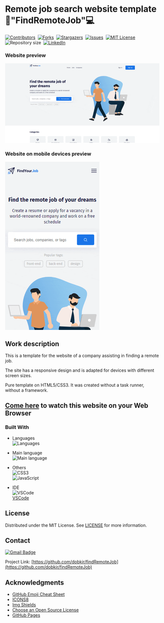 # Remote job search website template :iphone:"FindRemoteJob":computer:

[![Contributors][contributors-shield]][contributors-url]&nbsp;
[![Forks][forks-shield]][forks-url]&nbsp;
[![Stargazers][stars-shield]][stars-url]&nbsp;
[![Issues][issues-shield]][issues-url]&nbsp;
[![MIT License][license-shield]][license-url]&nbsp;
![Repository size][repo-size-shield]&nbsp;
[![LinkedIn][linkedin-shield]][linkedin-url]

### Website preview
![Website trailer][product-screenshot-main_page]
### Website on mobile devices preview
![Website on mobile devices trailer][product-screenshot-mobile_devices]

<!-- WORK DESCRIPTION -->
## Work description

This is a template for the website of a company assisting in finding a remote job.

The site has a responsive design and is adapted for devices with different screen sizes.

Pure template on HTML5/CSS3. It was created without a task runner, without a framework.

<!-- LINK TO WEBSITE -->
## [Come here](https://dobkir.github.io/findRemoteJob/) to watch this website on your Web Browser

<!-- TOOLS -->
### Built With

- Languages<br>
![Languages][languages-shield]

- Main language<br>
![Main language][main-language-shield]

- Others<br>
![CSS3](https://img.shields.io/badge/CSS3-28.4%25-563d7c?logo=CSS3&logoColor=563d7c&style=for-the-badge)<br>
![JavaScript](https://img.shields.io/badge/JavaScript-1.8%25-f1e05a?logo=JavaScript&logoColor=f1e05a&style=for-the-badge)

- IDE<br>
![VSCode](https://img.icons8.com/color/48/000000/visual-studio-code-2019.png)<br>
 [VSCode](https://code.visualstudio.com/)

<!-- LICENSE -->
## License

Distributed under the MIT License. See [LICENSE](LICENSE.txt) for more information.

<!-- CONTACT -->
## Contact

[![Gmail Badge](https://img.shields.io/badge/Gmail-d14836?style=for-the-badge&logo=Gmail&logoColor=white&link=mailto:p.kirillov2020@gmail.com)](mailto:p.kirillov2020@gmail.com)

Project Link: [https://github.com/dobkir/findRemoteJob](https://github.com/dobkir/findRemoteJob)

<!-- ACKNOWLEDGMENTS -->
## Acknowledgments
- [GitHub Emoji Cheat Sheet](https://www.webpagefx.com/tools/emoji-cheat-sheet)
- [ICONS8](https://icons8.com/)
- [Img Shields](https://shields.io)
- [Choose an Open Source License](https://choosealicense.com)
- [GitHub Pages](https://pages.github.com)

<!-- MARKDOWN LINKS & IMAGES -->
<!-- https://www.markdownguide.org/basic-syntax/#reference-style-links -->
[contributors-shield]: https://img.shields.io/github/contributors/dobkir/findRemoteJob.svg?style=for-the-badge
[contributors-url]: https://github.com/dobkir/findRemoteJob/graphs/contributors
[forks-shield]: https://img.shields.io/github/forks/dobkir/findRemoteJob.svg?style=for-the-badge
[forks-url]: https://github.com/dobkir/findRemoteJob/network/members
[stars-shield]: https://img.shields.io/github/stars/dobkir/findRemoteJob.svg?style=for-the-badge
[stars-url]: https://github.com/dobkir/findRemoteJob/stargazers
[issues-shield]: https://img.shields.io/github/issues/dobkir/findRemoteJob.svg?style=for-the-badge
[issues-url]: https://github.com/dobkir/findRemoteJob/issues
[license-shield]: https://img.shields.io/github/license/dobkir/findRemoteJob.svg?style=for-the-badge
[license-url]: https://github.com/dobkir/findRemoteJob/blob/master/LICENSE.txt
[linkedin-shield]: https://img.shields.io/badge/-LinkedIn-black.svg?style=for-the-badge&logo=linkedin&colorB=555
[linkedin-url]: https://www.linkedin.com/in/pavel-kirillov-dobkir
[repo-size-shield]: https://img.shields.io/github/repo-size/dobkir/findRemoteJob.svg?style=for-the-badge
[languages-shield]: https://img.shields.io/github/languages/count/dobkir/findRemoteJob.svg?style=for-the-badge
[main-language-shield]: https://img.shields.io/github/languages/top/dobkir/findRemoteJob.svg?style=for-the-badge&color=e34c26
[product-screenshot-main_page]: https://github.com/dobkir/trailers/blob/master/find_remote_job/find_remote_job_trailer.gif
[product-screenshot-mobile_devices]: https://github.com/dobkir/trailers/blob/master/find_remote_job/find_remote_job_mobile_trailer.gif

<!-- Pages -->

